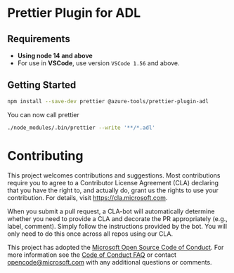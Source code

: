 # Prettier Plugin for ADL

## Requirements

- **Using node 14 and above**
- For use in **VSCode**, use version `VSCode 1.56` and above.

## Getting Started

```bash
npm install --save-dev prettier @azure-tools/prettier-plugin-adl
```

You can now call prettier

```bash
./node_modules/.bin/prettier --write '**/*.adl'
```

# Contributing

This project welcomes contributions and suggestions. Most contributions require you to agree to a
Contributor License Agreement (CLA) declaring that you have the right to, and actually do, grant us
the rights to use your contribution. For details, visit https://cla.microsoft.com.

When you submit a pull request, a CLA-bot will automatically determine whether you need to provide
a CLA and decorate the PR appropriately (e.g., label, comment). Simply follow the instructions
provided by the bot. You will only need to do this once across all repos using our CLA.

This project has adopted the [Microsoft Open Source Code of Conduct](https://opensource.microsoft.com/codeofconduct/).
For more information see the [Code of Conduct FAQ](https://opensource.microsoft.com/codeofconduct/faq/) or
contact [opencode@microsoft.com](mailto:opencode@microsoft.com) with any additional questions or comments.
